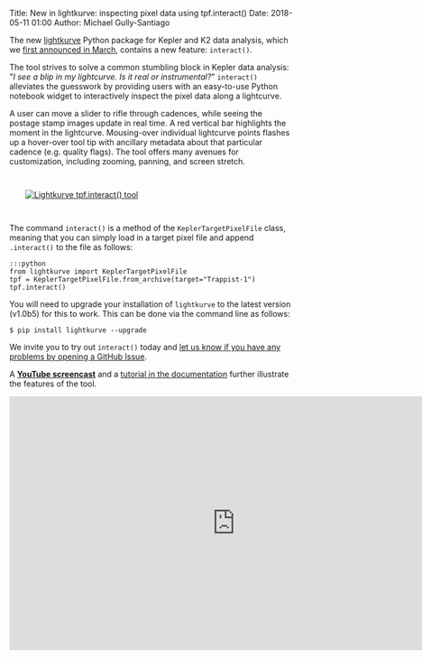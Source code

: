 Title: New in lightkurve: inspecting pixel data using tpf.interact()
Date: 2018-05-11 01:00
Author: Michael Gully-Santiago

The new [lightkurve](http://lightkurve.keplerscience.org) Python package
for Kepler and K2 data analysis, which we [first announced in March](new-kepler-data-analysis-tools-and-tutorials-lightkurve-v10.html),
contains a new feature: `interact()`.

The tool strives to solve a common stumbling block in Kepler data analysis:
"*I see a blip in my lightcurve.  Is it real or instrumental?*"
`interact()` alleviates the guesswork by providing users with an easy-to-use
Python notebook widget to interactively inspect the pixel data
along a lightcurve.

A user can move a slider to rifle through cadences,
while seeing the postage stamp images update in real time.
A red vertical bar highlights the moment in the lightcurve.
Mousing-over individual lightcurve points flashes up a hover-over tool tip
with ancillary metadata about that particular cadence (e.g. quality flags).
The tool offers many avenues for customization,
including zooming, panning, and screen stretch. 

<a href="https://www.youtube.com/watch?v=89_sz-oG4VI">
    <img class="img-responsive" src="images/news/lightkurve-interact.gif" alt="Lightkurve tpf.interact() tool" style="margin:2em;">
</a>


The command `interact()` is a method of the `KeplerTargetPixelFile` class,
meaning that you can simply load in a target pixel file and append `.interact()` to the file as follows:

    :::python
    from lightkurve import KeplerTargetPixelFile
    tpf = KeplerTargetPixelFile.from_archive(target="Trappist-1")
    tpf.interact()

You will need to upgrade your installation of `lightkurve` to the latest version
(v1.0b5) for this to work. This can be done via the command line as follows:

```
$ pip install lightkurve --upgrade
```

We invite you to try out `interact()` today and [let us know if you have any problems by opening a GitHub Issue](https://github.com/KeplerGO/lightkurve/issues/new).

A [**YouTube screencast**](https://youtu.be/89_sz-oG4VI) and a [tutorial in the documentation](http://lightkurve.keplerscience.org/tutorials/1.05-interact-with-lightcurves-and-tpf.html) further illustrate the features of the tool.

<iframe width="800" height='450' src="https://www.youtube.com/embed/89_sz-oG4VI" frameborder="0" allow="autoplay; encrypted-media" allowfullscreen></iframe>
